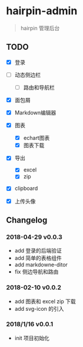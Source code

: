 # hairpin-admin

> hairpin 管理后台

## TODO

- [x] 登录
- [ ] 动态侧边栏
    - [ ] 路由和导航栏
- [x] 面包屑
- [x] Markdown编辑器
- [x] 图表
    - [x] echart图表
    - [x] 图表下载
- [x] 导出
    - [x] excel
    - [x] zip
- [x] clipboard
- [x] 上传头像


## Changelog

### 2018-04-29 v0.0.3
- add 登录的后端验证
- add 简单的表格组件
- add markdowne-ditor
- fix 侧边导航和路由


### 2018-02-10 v0.0.2
- add 图表和 excel zip 下载
- add svg-icon 的引入


### 2018/1/16 v0.0.1
- init 项目初始化
